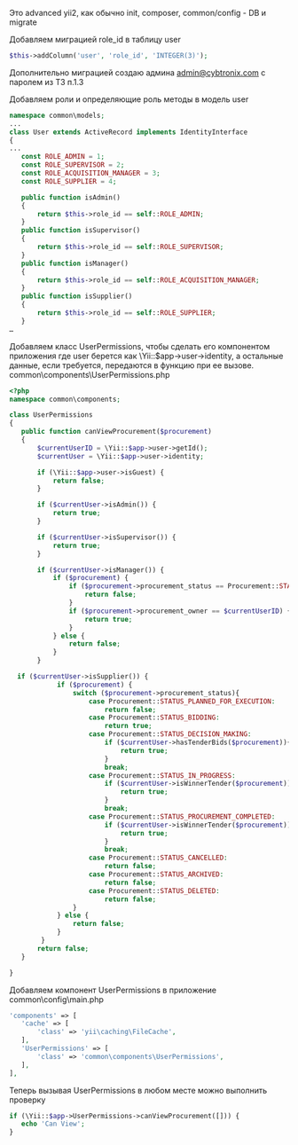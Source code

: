 Это advanced yii2, как обычно init, composer, common/config - DB и migrate

Добавляем миграцией role_id в таблицу user
```php
$this->addColumn('user', 'role_id', 'INTEGER(3)');
```
Дополнительно миграцией создаю админа admin@cybtronix.com с паролем из ТЗ п.1.3

Добавляем роли и определяющие роль методы в модель user
```php
namespace common\models;
...
class User extends ActiveRecord implements IdentityInterface
{
...
   const ROLE_ADMIN = 1;
   const ROLE_SUPERVISOR = 2;
   const ROLE_ACQUISITION_MANAGER = 3;
   const ROLE_SUPPLIER = 4;

   public function isAdmin()
   {
       return $this->role_id == self::ROLE_ADMIN;
   }
   public function isSupervisor()
   {
       return $this->role_id == self::ROLE_SUPERVISOR;
   }
   public function isManager()
   {
       return $this->role_id == self::ROLE_ACQUISITION_MANAGER;
   }
   public function isSupplier()
   {
       return $this->role_id == self::ROLE_SUPPLIER;
   }
…
```

Добавляем класс UserPermissions, чтобы сделать его компонентом приложения где user берется как \Yii::$app->user->identity, а остальные данные, если требуется, передаются в функцию при ее вызове.
common\components\UserPermissions.php

```php
<?php
namespace common\components;

class UserPermissions
{
   public function canViewProcurement($procurement)
   {
       $currentUserID = \Yii::$app->user->getId();
       $currentUser = \Yii::$app->user->identity;

       if (\Yii::$app->user->isGuest) {
           return false;
       }

       if ($currentUser->isAdmin()) {
           return true;
       }

       if ($currentUser->isSupervisor()) {
           return true;
       }

       if ($currentUser->isManager()) {
           if ($procurement) {
               if ($procurement->procurement_status == Procurement::STATUS_DELETED){
                   return false;
               }
               if ($procurement->procurement_owner == $currentUserID) {
                   return true;
               }
           } else {
               return false;
           }
       }

  if ($currentUser->isSupplier()) {
            if ($procurement) {
                switch ($procurement->procurement_status){
                    case Procurement::STATUS_PLANNED_FOR_EXECUTION:
                        return false;
                    case Procurement::STATUS_BIDDING:
                        return true;
                    case Procurement::STATUS_DECISION_MAKING:
                        if ($currentUser->hasTenderBids($procurement)){
                            return true;
                        }
                        break;
                    case Procurement::STATUS_IN_PROGRESS:
                        if ($currentUser->isWinnerTender($procurement)){
                            return true;
                        }
                        break;
                    case Procurement::STATUS_PROCUREMENT_COMPLETED:
                        if ($currentUser->isWinnerTender($procurement)){
                            return true;
                        }
                        break;
                    case Procurement::STATUS_CANCELLED:
                        return false;
                    case Procurement::STATUS_ARCHIVED:
                        return false;
                    case Procurement::STATUS_DELETED:
                        return false;
                }
            } else {
                return false;
            }
        }
       return false;
   }

}
```

Добавляем компонент UserPermissions в приложение 
common\config\main.php
```php
'components' => [
   'cache' => [
       'class' => 'yii\caching\FileCache',
   ],
   'UserPermissions' => [
       'class' => 'common\components\UserPermissions',
   ],
],
```
Теперь вызывая UserPermissions в любом месте можно выполнить проверку 

```php
if (\Yii::$app->UserPermissions->canViewProcurement([])) {
   echo 'Can View';
}
```
